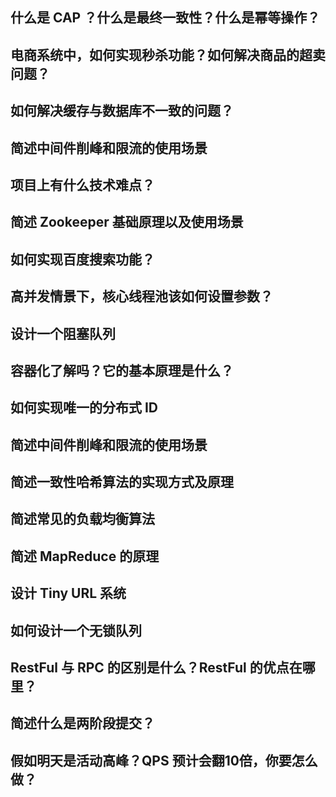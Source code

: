 ## 什么是 CAP ？什么是最终一致性？什么是幂等操作？
## 电商系统中，如何实现秒杀功能？如何解决商品的超卖问题？
## 如何解决缓存与数据库不一致的问题？
## 简述中间件削峰和限流的使用场景
## 项目上有什么技术难点？
## 简述 Zookeeper 基础原理以及使用场景
## 如何实现百度搜索功能？
## 高并发情景下，核心线程池该如何设置参数？
## 设计一个阻塞队列
## 容器化了解吗？它的基本原理是什么？
## 如何实现唯一的分布式 ID  
## 简述中间件削峰和限流的使用场景
## 简述一致性哈希算法的实现方式及原理
## 简述常见的负载均衡算法
## 简述 MapReduce 的原理 
## 设计 Tiny URL 系统 
## 如何设计一个无锁队列 
## RestFul 与 RPC 的区别是什么？RestFul 的优点在哪里？
## 简述什么是两阶段提交？
## 假如明天是活动高峰？QPS 预计会翻10倍，你要怎么做？